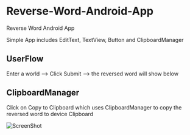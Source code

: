 # Reverse-Word-Android-App
Reverse Word Android App

Simple App includes EditText, TextView, Button and ClipboardManager

## UserFlow
Enter a world --> Click Submit --> the reversed word will show below 

## ClipboardManager
Click on Copy to Clipboard which uses ClipboardManager to copy the reversed word to device Clipboard



![ScreenShot](https://raw.github.com/kassemitani/Reverse-Word-Android-App/master/screenshot.png)
